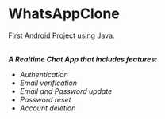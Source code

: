 # WhatsAppClone
First Android Project using Java.<br><br>

<i><b>A Realtime Chat App that includes features:</b></i><br> 
<ul>
  <i>
<li>Authentication</li>
<li>Email verification </li>
<li>Email and Password update</li>
<li>Password reset </li>
<li>Account deletion</li>
  </i>
</ul>
